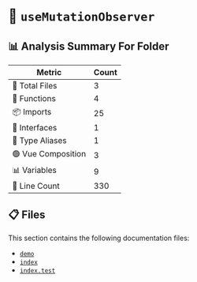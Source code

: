# 📁 `useMutationObserver`

## 📊 Analysis Summary For Folder

| Metric | Count |
|--------|-------|
| 📁 Total Files | 3 |
| 🔧 Functions | 4 |
| 📦 Imports | 25 |
| 📐 Interfaces | 1 |
| 📑 Type Aliases | 1 |
| 🟢 Vue Composition | 3 |
| 📊 Variables | 9 |
| 🔢 Line Count | 330 |


## 📋 Files

This section contains the following documentation files:

- [`demo`](./demo.md)
- [`index`](./index.md)
- [`index.test`](./index.test.md)